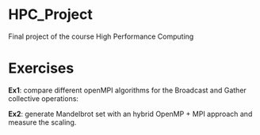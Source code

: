 # HPC_Project

Final project of the course High Performance Computing

# Exercises

**Ex1**: compare different openMPI algorithms for the Broadcast and Gather collective operations: 

**Ex2**: generate Mandelbrot set with an hybrid OpenMP + MPI approach and measure the scaling.
